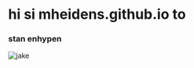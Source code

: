
# hi si mheidens.github.io to
### stan enhypen

![jake](https://1409791524.rsc.cdn77.org/data/images/full/577055/enhypen.jpg)
